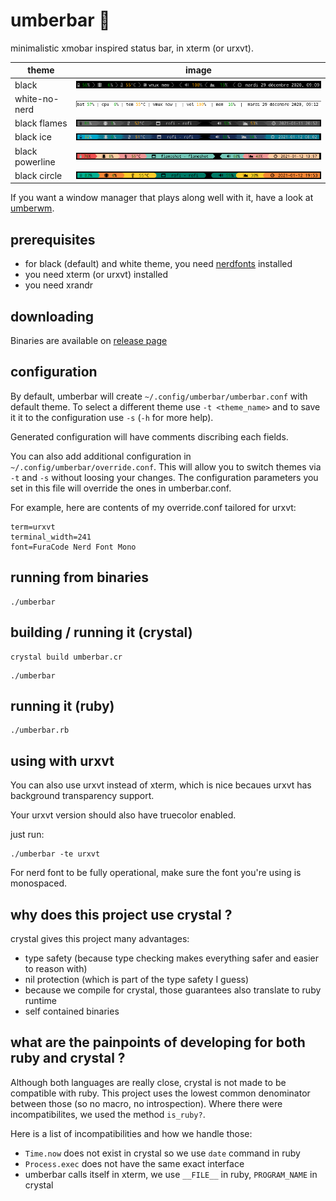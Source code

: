 # umberbar 🐏  

minimalistic xmobar inspired status bar, in xterm (or urxvt). 

| theme | image |
| ----- | ----- |
| black | ![black theme](snapshots/black.png) |
| white-no-nerd | ![white theme](snapshots/white-no-nerd.png) |
| black flames | ![black flames](snapshots/black-flames.png) |
| black ice | ![black ice](snapshots/black-ice.png) |
| black powerline | ![black powerline](snapshots/black-powerline.png) |
| black circle | ![black circle](snapshots/black-circle.png) |

If you want a window manager that plays along well with it, have a look at [umberwm](https://github.com/yazgoo/umberwm/).

## prerequisites 

- for black (default) and white theme, you need [nerdfonts](https://www.nerdfonts.com/) installed
- you need xterm (or urxvt) installed
- you need xrandr

## downloading

Binaries are available on [release page](https://github.com/yazgoo/umberbar/releases)

## configuration

By default, umberbar will create `~/.config/umberbar/umberbar.conf` with default theme.
To select a different theme use `-t <theme_name>` and to save it it to the configuration use `-s` (`-h` for more help).

Generated configuration will have comments discribing each fields.

You can also add additional configuration in `~/.config/umberbar/override.conf`.
This will allow you to switch themes via `-t` and `-s` without loosing your changes.
The configuration parameters you set in this file will override the ones in umberbar.conf.

For example, here are contents of my override.conf tailored for urxvt:

```
term=urxvt
terminal_width=241
font=FuraCode Nerd Font Mono
```

## running from binaries

```
./umberbar
``` 

## building / running it (crystal)

```
crystal build umberbar.cr
```

```
./umberbar
```

## running it (ruby)

```
./umberbar.rb
```

## using with urxvt

You can also use urxvt instead of xterm, which is nice becaues
urxvt has background transparency support.

Your urxvt version should also have truecolor enabled.

just run:

```
./umberbar -te urxvt
```

For nerd font to be fully operational, make sure the font you're using is monospaced.

## why does this project use crystal ?

crystal gives this project many advantages:

- type safety (because type checking makes everything safer and easier to reason with)
- nil protection (which is part of the type safety I guess)
- because we compile for crystal, those guarantees also translate to ruby runtime
- self contained binaries

## what are the painpoints of developing for both ruby and crystal ?

Although both languages are really close, crystal is not made to be compatible with ruby.
This project uses the lowest common denominator between those (so no macro, no introspection).
Where there were incompatibilites, we used the method `is_ruby?`.

Here is a list of incompatibilities and how we handle those:

  - `Time.now` does not exist in crystal so we use `date` command in ruby
  - `Process.exec` does not have the same exact interface
  - umberbar calls itself in xterm, we use `__FILE__` in ruby, `PROGRAM_NAME` in crystal
